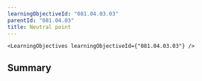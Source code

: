 ```yaml
---
learningObjectiveId: "081.04.03.03"
parentId: "081.04.03"
title: Neutral point
---
```


```tsx eval
<LearningObjectives learningObjectiveId={"081.04.03.03"} />
```

## Summary
